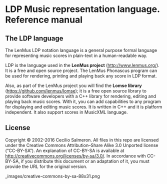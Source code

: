 # LDP Music representation language. Reference manual


## The LDP language

The LenMus LDP notation language is a general purpose formal language for representing music scores in plain-text in a human-readable way.

LDP is the language used in the **LenMus project** (http://www.lenmus.org/). It is a free and open source project. The LenMus Phonascus program can be used for rendering, printing and playing back any score in LDP format.

Also, as part of the LenMus project you will find the **Lomse library**
(https://github.com/lenmus/lomse); it is a free open source library to provide software developers with a C++ library for rendering, editing and playing back music scores. With it, you can add capabilities to any program for displaying and editing music scores. It is written in C++ and it is platform independent. It also support scores in MusicXML language.

## License

Copyright © 2002-2016 Cecilio Salmeron. All files in this repo are licensed under the Creative Commons Attribution–Share Alike 3.0 Unported license (“CC-BY-SA”). An explanation of CC-BY-SA is available at http://creativecommons.org/licenses/by-sa/3.0/. In accordance with CC-BY-SA, if you distribute this document or an adaptation of it, you must provide the URL for the original version.

_images/creative-commons-by-sa-88x31.png




